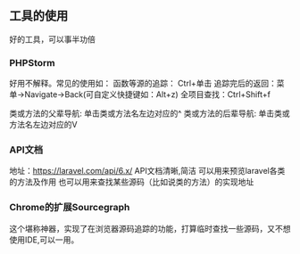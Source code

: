 ## 工具的使用
好的工具，可以事半功倍
### PHPStorm 
好用不解释。常见的使用如：
函数等源的追踪： Ctrl+单击
追踪完后的返回：菜单->Navigate->Back(可自定义快捷键如：Alt+z)
全项目查找：Ctrl+Shift+f

类或方法的父辈导航: 单击类或方法名左边对应的^
类或方法的后辈导航: 单击类或方法名左边对应的V

### API文档
地址：https://laravel.com/api/6.x/
API文档清晰,简洁
可以用来预览laravel各类的方法及作用
也可以用来查找某些源码（比如说类的方法）的实现地址

### Chrome的扩展Sourcegraph
这个堪称神器，实现了在浏览器源码追踪的功能，打算临时查找一些源码，又不想使用IDE,可以一用。
